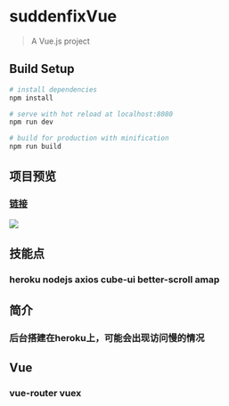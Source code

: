 # suddenfixVue

> A Vue.js project

## Build Setup

``` bash
# install dependencies
npm install

# serve with hot reload at localhost:8080
npm run dev

# build for production with minification
npm run build

```

## 项目预览
### [链接](https://blankshsh.herokuapp.com/suddenfix.html)

![](http://optmmw8fy.bkt.clouddn.com/suddenfix.png)

## 技能点
### heroku nodejs axios cube-ui better-scroll amap

## 简介
### 后台搭建在heroku上，可能会出现访问慢的情况

## Vue
### vue-router vuex
